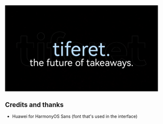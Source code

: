 ![banner](.github/assets/banner.png)

## Credits and thanks ##
- Huawei for HarmonyOS Sans (font that's used in the interface)
